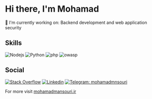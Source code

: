 <h1>Hi there, I'm Mohamad</h1>

🔭 I'm currently working on: Backend development and web application security

## Skills

![Nodejs](https://img.shields.io/badge/-Node.js-339933?style=flat-square&logo=node.js&logoColor=ffffff)
![Python](https://img.shields.io/badge/-Python-3776AB?style=flat-square&logo=Python&logoColor=ffffff)
![php](https://img.shields.io/badge/-php-777bb4?style=flat-square&logo=php&logoColor=ffffff)
![owasp](https://img.shields.io/badge/-owasp-000000?style=flat-square&logo=owasp&logoColor=ffffff)


## Social

[![Stack Overflow](https://img.shields.io/badge/-Stack_Overflow-D64A17?style=social&logo=stack-overflow&logoColor=D64A17)](https://stackoverflow.com/users/11864721/mohamadmansouri)
[![Linkedin](https://img.shields.io/badge/LinkedIn-0077B5?style=social&logo=linkedin&logoColor=0077B5)](https://www.linkedin.com/in/mohammadmansourii/) 
[![Telegram: mohamadmnsouri](https://img.shields.io/badge/-Telegram-2CA5E0?style=social&logo=Telegram&logoColor=2CA5E0&link=https://www.telegram.me/mohamadmnsouri/)](https://www.telegram.me/mohamadmnsouri/)

For more visit [mohamadmansouri.ir](https://mohamadmansouri.ir)
